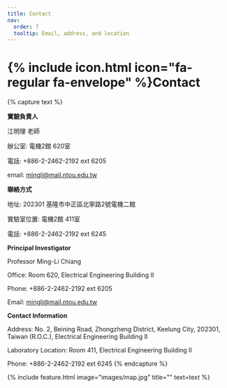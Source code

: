 ```yaml
---
title: Contact
nav:
  order: 7
  tooltip: Email, address, and location
---
```


# {% include icon.html icon="fa-regular fa-envelope" %}Contact


{% capture text %}

**實驗負責人**  

江明理 老師

辦公室: 電機2館 620室

電話: +886-2-2462-2192 ext 6205  

email: mingli@mail.ntou.edu.tw

**聯絡方式**  

地址: 202301 基隆市中正區北寧路2號電機二館  

實驗室位置: 電機2館 411室  

電話: +886-2-2462-2192 ext 6245

**Principal Investigator**

Professor Ming-Li Chiang

Office: Room 620, Electrical Engineering Building II

Phone: +886-2-2462-2192 ext 6205

Email: mingli@mail.ntou.edu.tw

**Contact Information**

Address: No. 2, Beining Road, Zhongzheng District, Keelung City, 202301, Taiwan (R.O.C.), Electrical Engineering Building II

Laboratory Location: Room 411, Electrical Engineering Building II

Phone: +886-2-2462-2192 ext 6245
{% endcapture %}

{%
  include feature.html
  image="images/map.jpg"
  title=""
  text=text
%}
